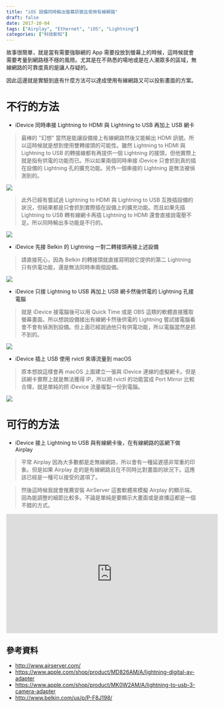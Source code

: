 ```yaml
---
title: "iOS 設備同時輸出螢幕訊號且使用有線網路"
draft: false
date: 2017-10-04
tags: ["Airplay", "Ethernet", "iOS", "Lightning"]
categories: ["科技新知"]
---
```




故事很簡單，就是當有需要強聯網的 App 需要投放到螢幕上的時候，這時候就會需要考量到網路穩不穩的風險。尤其是在不熟悉的場地或是在人潮眾多的區域，無線網路的可靠度真的是讓人存疑的。

因此這邊就是實驗到底有什麼方法可以達成使用有線網路又可以投影畫面的方案。

<!--more-->

# 不行的方法

* iDevice 同時串接 Lightning to HDMI 與 Lightning to USB 再加上 USB 網卡

> 最棒的 "幻想" 當然是能讓設備接上有線網路然後又能輸出 HDMI 訊號。所以這時候就是想到使用雙轉接頭的可能性。雖然 Lightning to HDMI 與 Lightning to USB 的轉接線都有再提供一個 Lightning 的接頭，但他實際上就是指有供電的功能而已。所以如果兩個同時串接 iDevice 只會抓到真的插在設備的 Lightning 孔的擴充功能。另外一個串接的 Lightning 是無法被偵測到的。


![](https://hiy.tw/tech/ios_airplay/1.jpg)

 
 
> 此外已經有嘗試過 Lightning to HDMI 與 Lightning to USB 互換插設備的狀況，但結果都是只會抓到實際插在設備上的擴充功能。而且如果先插 Lightning to USB 轉有線網卡再插 Lightning to HDMI 還會直接說電壓不足。所以同時輸出多功能是不行的。


![](https://hiy.tw/tech/ios_airplay/2.jpg)



* iDevice 先接 Belkin 的 Lightning 一對二轉接頭再接上述設備

> 請直接死心，因為 Belkin 的轉接頭就直接寫明說它提供的第二 Lightning 只有供電功能，還是無法同時串兩個設備。


![](https://hiy.tw/tech/ios_airplay/3.jpg)


* iDevice 只接 Lightning to USB 再加上 USB 網卡然後供電的 Lightning 孔接電腦

> 就是 iDevice 接電腦後可以用 Quick Time 或是 OBS 這類的軟體直接獲取螢幕畫面。所以想說設備接出有線網卡然後供電的 Lightning 嘗試接電腦看會不會有偵測到設備。但上面已經說過他只有供電功能，所以電腦當然是抓不到的。


![](https://hiy.tw/tech/ios_airplay/4.jpg)


* iDevice 插上 USB 使用 rvictl 來導流量到 macOS

> 原本想說這樣會再 macOS 上面建立一張與 iDevice 連線的虛擬網卡。但是該網卡實際上就是無法獲得 IP，所以把 rvictl 的功能當成 Port Mirror 比較合理，就是單純的把 iDevice 流量複製一份到電腦。


![](https://hiy.tw/tech/ios_airplay/5.jpg)



# 可行的方法

* iDevice 接上 Lightning to USB 與有線網卡後，在有線網路的區網下做 Airplay

> 平常 Airplay 因為大多數都是走無線網路，所以會有一種延遲感非常重的印象。但是如果 Airplay 走的是有線網路且在不同時比對畫面的狀況下。這應該已經是一種可以接受的選項了。

> 然後這時候我就會推薦安裝 AirServer 這套軟體來模擬 Airplay 的顯示端，因為能調整的細節比較多。不論是單純是要顯示大畫面或是直播這都是一個不錯的方式。


<iframe width="560" height="315" src="https://www.youtube.com/embed/Emo2lI3hW6Q" frameborder="0" allowfullscreen></iframe>


## 參考資料

* http://www.airserver.com/
* https://www.apple.com/shop/product/MD826AM/A/lightning-digital-av-adapter
* https://www.apple.com/shop/product/MK0W2AM/A/lightning-to-usb-3-camera-adapter
* http://www.belkin.com/us/p/P-F8J198/



